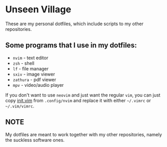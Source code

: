 # Unseen Village
These are my personal dotfiles, which include scripts to my other repositories.

## Some programs that I use in my dotfiles:
- `nvim` - text editor
- `zsh` - shell
- `lf` - file manager
- `sxiv` - image viewer
- `zathura` - pdf viewer
- `mpv` - video/audio player

If you don't want to use `neovim` and just want the regular `vim`, you can
just copy <u>init.vim</u> from `.config/nvim` and replace it with either
`~/.vimrc` or `~/.vim/vimrc`.

## NOTE
My dotfiles are meant to work together with my other repositories, namely the
suckless software ones.

